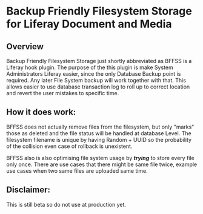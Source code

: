 
# Backup Friendly Filesystem Storage for Liferay Document and Media

## Overview

Backup Friendly Filesystem Storage just shortly abbreviated as BFFSS is a Liferay hook plugin. The purpose of the this plugin is make System Administrators Liferay easier, since the only Database Backup point is required. Any later File System backup will work together with that. This allows easier to use database transaction log to roll up to correct location and revert the user mistakes to specific time.

## How it does work:

BFFSS does not actually remove files from the filesystem, but only "marks" those as deleted and the file status will be handled at database Level. The filesystem filename is unique by having Random + UUID so the probability of the collision even case of rollback is unexistent.

BFFSS also is also optimising file system usage by _**trying**_ to store every file only once. There are use cases that there might be same file twice, example use cases when two same files are uploaded same time. 

## Disclaimer: 

This is still beta so do not use at production yet.
